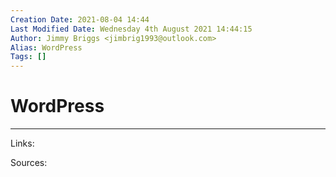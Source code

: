 ```yaml
---
Creation Date: 2021-08-04 14:44
Last Modified Date: Wednesday 4th August 2021 14:44:15
Author: Jimmy Briggs <jimbrig1993@outlook.com>
Alias: WordPress
Tags: []
---
```


# WordPress

***

Links: 

Sources:

